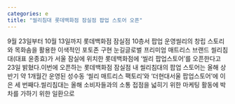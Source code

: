 ```yaml
---
categories: e
title: "씰리침대 롯데백화점 잠실점 팝업 스토어 오픈"
---
```

9월 23일부터 10월 13일까지 롯데백화점 잠실점 10층서 팝업 운영씰리의 창립 스토리와 목화솜을 활용한 이색적인 포토존 구현 눈길글로벌 프리미엄 매트리스 브랜드 씰리침대(대표 윤종효)가 서울 잠실에 위치한 롯데백화점에 ‘씰리 팝업스토어’를 오픈한다고 23일 밝혔다.이번에 오픈하는 롯데백화점 잠실점 내 씰리침대의 팝업 스토어는 올해 상반기 약 1개월간 운영된 성수동 ‘씰리 매트리스 팩토리’와 ‘더현대서울 팝업스토어’에 이은 세 번째다.씰리침대는 올해 소비자들과의 소통 접점을 넓히기 위한 마케팅 활동에 박차를 가하기 위한 일환으로